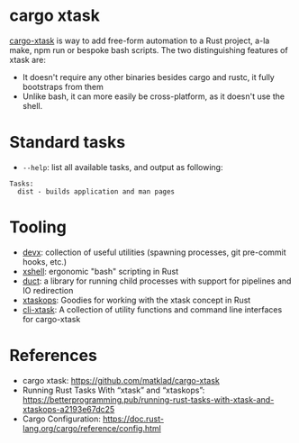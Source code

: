 cargo xtask
==============

[cargo-xtask](https://github.com/matklad/cargo-xtask) is way to add free-form automation to a Rust project, a-la make, npm run or bespoke bash scripts.
The two distinguishing features of xtask are:

- It doesn't require any other binaries besides cargo and rustc, it fully bootstraps from them
- Unlike bash, it can more easily be cross-platform, as it doesn't use the shell.

# Standard tasks

* `--help`: list all available tasks, and output as following:

```
Tasks:
  dist - builds application and man pages
```

# Tooling

- [devx](https://github.com/elastio/devx): collection of useful utilities (spawning processes, git pre-commit hooks, etc.)
- [xshell](https://github.com/matklad/xshell): ergonomic "bash" scripting in Rust
- [duct](https://github.com/oconnor663/duct.rs): a library for running child processes with support for pipelines and IO redirection
- [xtaskops](https://github.com/jondot/xtaskops): Goodies for working with the xtask concept in Rust
- [cli-xtask](https://github.com/gifnksm/cli-xtask): A collection of utility functions and command line interfaces for cargo-xtask

# References

* cargo xtask: https://github.com/matklad/cargo-xtask
* Running Rust Tasks With “xtask” and “xtaskops”: https://betterprogramming.pub/running-rust-tasks-with-xtask-and-xtaskops-a2193e67dc25
* Cargo Configuration: https://doc.rust-lang.org/cargo/reference/config.html
